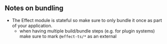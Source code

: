 ## Notes on bundling

- The Effect module is stateful so make sure to only bundle it once as part of your application.
  - when having multiple build/bundle steps (e.g. for plugin systems) make sure to mark `@effect-ts/*` as an external
